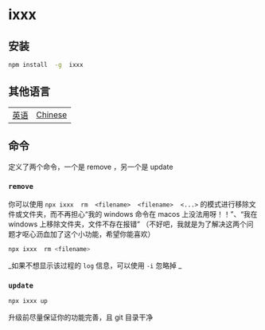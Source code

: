 # ixxx

## 安装

```sh
npm install  -g  ixxx
```

## 其他语言

<table><tr>
<td><a href="https://github.com/lmssee/ixxx/blob/main/README.md"  target="_self">英语</a></td>
<td><a href="https://github.com/lmssee/ixxx/blob/main/自述文件.md"  target="_self">Chinese</a></td>
</tr></table>

## 命令

定义了两个命令，一个是 remove ，另一个是 update

### `remove`

你可以使用 `npx ixxx  rm  <filename>  <filename>  <...>` 的模式进行移除文件或文件夹，而不再担心“我的 windows 命令在 macos 上没法用呀！！”、“我在 windows 上移除文件夹，文件不存在报错” （不好吧，我就是为了解决这两个问题才呕心沥血加了这个小功能，希望你能喜欢）

```sh
npx ixxx  rm <filename>
```

_如果不想显示该过程的 `log` 信息，可以使用 `-i` 忽略掉 _

### `update`

<!-- npm 包升级每一次都要输好多命令，而且还要考虑电脑环境。我奔溃了。。。。 -->

```sh
npx ixxx up
```

升级前尽量保证你的功能完善，且 git 目录干净
